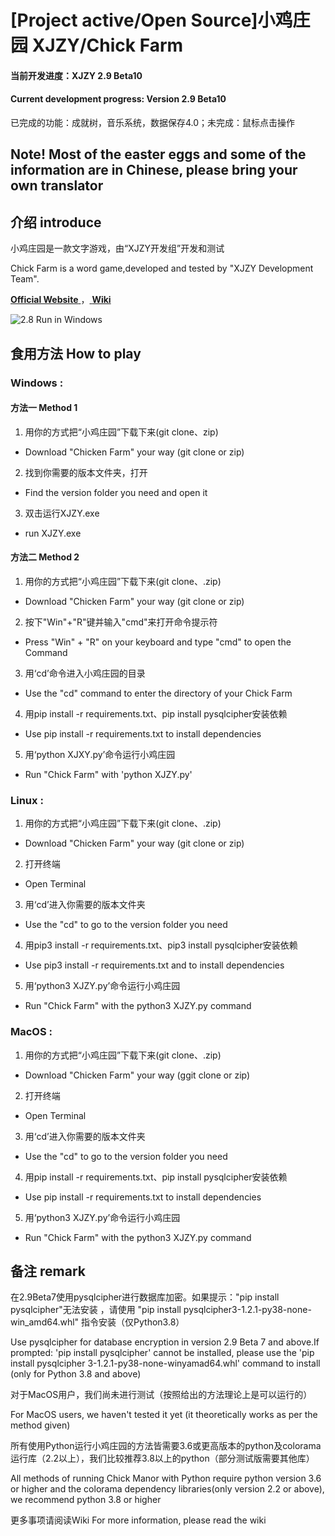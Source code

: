 # [Project active/Open Source]小鸡庄园 XJZY/Chick Farm
#### 当前开发进度：XJZY 2.9 Beta10 
#### Current development progress: Version 2.9 Beta10
已完成的功能：成就树，音乐系统，数据保存4.0；未完成：鼠标点击操作
## Note! Most of the easter eggs and some of the information are in Chinese, please bring your own translator
## 介绍 introduce
小鸡庄园是一款文字游戏，由“XJZY开发组”开发和测试

Chick Farm is a word game,developed and tested by "XJZY Development Team".

[ **Official Website** ](https://xjzy2.github.io)，[ **Wiki** ](https://xjzy-wiki.github.io)

![2.8 Run in Windows](https://foruda.gitee.com/images/1726908402334015895/ba1c65a3_13520532.png)
## 食用方法 How to play

### Windows : 

#### 方法一 Method 1

1. 用你的方式把“小鸡庄园”下载下来(git clone、zip)
- Download "Chicken Farm" your way (git clone or zip)
2. 找到你需要的版本文件夹，打开
- Find the version folder you need and open it
3. 双击运行XJZY.exe
- run XJZY.exe

#### 方法二 Method 2

1. 用你的方式把“小鸡庄园”下载下来(git clone、.zip)
- Download "Chicken Farm" your way (git clone or zip)
2. 按下"Win"+"R"键并输入"cmd"来打开命令提示符
- Press "Win" + "R" on your keyboard and type "cmd" to open the Command
3. 用‘cd’命令进入小鸡庄园的目录
- Use the "cd" command to enter the directory of your Chick Farm
4. 用pip install -r requirements.txt、pip install pysqlcipher安装依赖
- Use pip install -r requirements.txt to install dependencies
5. 用‘python XJXY.py’命令运行小鸡庄园
- Run "Chick Farm" with 'python XJZY.py'

### Linux :

1. 用你的方式把“小鸡庄园”下载下来(git clone、.zip)
- Download "Chicken Farm" your way (git clone or zip)
2. 打开终端
- Open Terminal
3. 用‘cd’进入你需要的版本文件夹
-  Use the "cd" to go to the version folder you need
4. 用pip3 install -r requirements.txt、pip3 install pysqlcipher安装依赖
- Use pip3 install -r requirements.txt and to install dependencies
5. 用‘python3 XJZY.py’命令运行小鸡庄园
- Run "Chick Farm" with the python3 XJZY.py command

### MacOS :
1. 用你的方式把“小鸡庄园”下载下来(git clone、.zip)
- Download "Chicken Farm" your way (ggit clone or zip)
2. 打开终端
-  Open Terminal
3. 用‘cd’进入你需要的版本文件夹
-  Use the "cd" to go to the version folder you need
4. 用pip install -r requirements.txt、pip install pysqlcipher安装依赖
- Use pip install -r requirements.txt to install dependencies
5. 用‘python3 XJZY.py’命令运行小鸡庄园
- Run "Chick Farm" with the python3 XJZY.py command

## 备注 remark

在2.9Beta7使用pysqlcipher进行数据库加密。如果提示："pip install pysqlcipher"无法安装  ，请使用 "pip install pysqlcipher3-1.2.1-py38-none-win_amd64.whl" 指令安装（仅Python3.8）

Use pysqlcipher for database encryption in version 2.9 Beta 7 and above.If prompted: 'pip install pysqlcipher' cannot be installed, please use the 'pip install pysqlcipher 3-1.2.1-py38-none-winyamad64.whl' command to install (only for Python 3.8 and above)

对于MacOS用户，我们尚未进行测试（按照给出的方法理论上是可以运行的）

For MacOS users, we haven't tested it yet (it theoretically works as per the method given)

所有使用Python运行小鸡庄园的方法皆需要3.6或更高版本的python及colorama运行库（2.2以上），我们比较推荐3.8以上的python（部分测试版需要其他库）

All methods of running Chick Manor with Python require python version 3.6 or higher and the colorama dependency libraries(only version 2.2 or above), we recommend python 3.8 or higher

更多事项请阅读Wiki
For more information, please read the wiki
